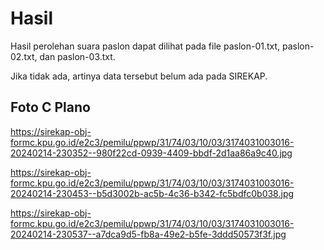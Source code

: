 # Hasil

Hasil perolehan suara paslon dapat dilihat pada file paslon-01.txt, paslon-02.txt, dan paslon-03.txt.

Jika tidak ada, artinya data tersebut belum ada pada SIREKAP.

## Foto C Plano

https://sirekap-obj-formc.kpu.go.id/e2c3/pemilu/ppwp/31/74/03/10/03/3174031003016-20240214-230352--980f22cd-0939-4409-bbdf-2d1aa86a9c40.jpg

https://sirekap-obj-formc.kpu.go.id/e2c3/pemilu/ppwp/31/74/03/10/03/3174031003016-20240214-230453--b5d3002b-ac5b-4c36-b342-fc5bdfc0b038.jpg

https://sirekap-obj-formc.kpu.go.id/e2c3/pemilu/ppwp/31/74/03/10/03/3174031003016-20240214-230537--a7dca9d5-fb8a-49e2-b5fe-3ddd50573f3f.jpg
